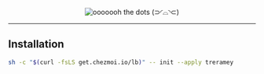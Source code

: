 <p align="center">
  <img src="https://readme-typing-svg.demolab.com?font=VT323&size=38&letterSpacing=.01px&pause=1000&color=5FFF7B&center=true&vCenter=true&width=435&lines=ooooooh+the+dots+(%E2%8A%83%E2%97%9C%E2%8C%93%E2%97%9D%E2%8A%82)" alt="ooooooh the dots (⊃◜⌓◝⊂)" />
</p>

------

## Installation
```bash
sh -c "$(curl -fsLS get.chezmoi.io/lb)" -- init --apply treramey
```
